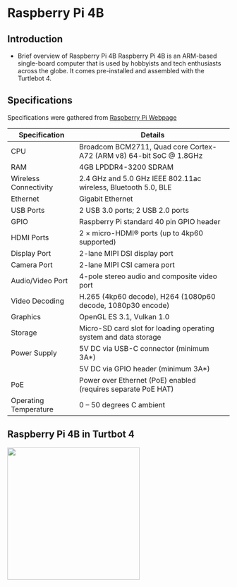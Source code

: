 # Raspberry Pi 4B

## Introduction
- Brief overview of Raspberry Pi 4B
Raspberry Pi 4B is an ARM-based single-board computer that is used by hobbyists and tech enthusiasts across the globe. It comes pre-installed and assembled with the Turtlebot 4.


## Specifications
Specifications were gathered from [Raspberry Pi Webpage](https://www.raspberrypi.com/products/raspberry-pi-4-model-b/specifications/)

| Specification                                         | Details                                                   |
|-------------------------------------------------------|-----------------------------------------------------------|
| CPU                                                   | Broadcom BCM2711, Quad core Cortex-A72 (ARM v8) 64-bit SoC @ 1.8GHz |
| RAM                                                   | 4GB LPDDR4-3200 SDRAM                                      |
| Wireless Connectivity                                 | 2.4 GHz and 5.0 GHz IEEE 802.11ac wireless, Bluetooth 5.0, BLE |
| Ethernet                                              | Gigabit Ethernet                                           |
| USB Ports                                             | 2 USB 3.0 ports; 2 USB 2.0 ports                           |
| GPIO                                                  | Raspberry Pi standard 40 pin GPIO header                   |
| HDMI Ports                                            | 2 × micro-HDMI® ports (up to 4kp60 supported)              |
| Display Port                                          | 2-lane MIPI DSI display port                               |
| Camera Port                                           | 2-lane MIPI CSI camera port                                |
| Audio/Video Port                                      | 4-pole stereo audio and composite video port               |
| Video Decoding                                        | H.265 (4kp60 decode), H264 (1080p60 decode, 1080p30 encode)|
| Graphics                                              | OpenGL ES 3.1, Vulkan 1.0                                  |
| Storage                                               | Micro-SD card slot for loading operating system and data storage |
| Power Supply                                          | 5V DC via USB-C connector (minimum 3A*)                    |
|                                                       | 5V DC via GPIO header (minimum 3A*)                        |
| PoE                                                   | Power over Ethernet (PoE) enabled (requires separate PoE HAT) |
| Operating Temperature                                 | 0 – 50 degrees C ambient                                   |


## Raspberry Pi 4B in Turtbot 4
<img src="../Assets/Images/On-Board-Computers/RPi.png" width="300">

